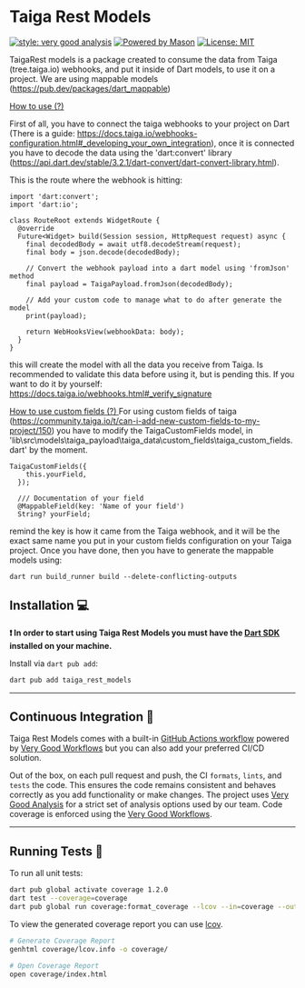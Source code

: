 # Taiga Rest Models

[![style: very good analysis][very_good_analysis_badge]][very_good_analysis_link]
[![Powered by Mason](https://img.shields.io/endpoint?url=https%3A%2F%2Ftinyurl.com%2Fmason-badge)](https://github.com/felangel/mason)
[![License: MIT][license_badge]][license_link]

TaigaRest models is a package created to consume the data from Taiga (tree.taiga.io) webhooks, and put it
inside of Dart models, to use it on a project. We are using mappable models (https://pub.dev/packages/dart_mappable)

<ins> How to use (?) </ins>

First of all, you have to connect the taiga webhooks to your project on Dart (There is a guide: https://docs.taiga.io/webhooks-configuration.html#_developing_your_own_integration), once it is connected you have to decode the data using
the 'dart:convert' library (https://api.dart.dev/stable/3.2.1/dart-convert/dart-convert-library.html). 

This is the route where the webhook is hitting:
```
import 'dart:convert';
import 'dart:io';

class RouteRoot extends WidgetRoute {
  @override
  Future<Widget> build(Session session, HttpRequest request) async {
    final decodedBody = await utf8.decodeStream(request);
    final body = json.decode(decodedBody);
    
    // Convert the webhook payload into a dart model using 'fromJson' method
    final payload = TaigaPayload.fromJson(decodedBody);
    
    // Add your custom code to manage what to do after generate the model
    print(payload);

    return WebHooksView(webhookData: body);
  }
}
```

this will create the model with all the data you receive from Taiga. Is recommended to validate this data before using it, but is pending this. If you want to do it by yourself: https://docs.taiga.io/webhooks.html#_verify_signature

<ins> How to use custom fields (?) </ins>
For using custom fields of taiga (https://community.taiga.io/t/can-i-add-new-custom-fields-to-my-project/150) you have to modify the TaigaCustomFields model, in 'lib\src\models\taiga_payload\taiga_data\custom_fields\taiga_custom_fields.dart' by the moment. 

```
TaigaCustomFields({
    this.yourField,
  });

  /// Documentation of your field
  @MappableField(key: 'Name of your field')
  String? yourField;
```

remind the key is how it came from the Taiga webhook, and it will be the exact same name you put in your custom fields configuration on your Taiga project. Once you have done, then you have to generate the mappable models using:
```
dart run build_runner build --delete-conflicting-outputs
```



## Installation 💻

**❗ In order to start using Taiga Rest Models you must have the [Dart SDK][dart_install_link] installed on your machine.**

Install via `dart pub add`:

```sh
dart pub add taiga_rest_models
```

---

## Continuous Integration 🤖

Taiga Rest Models comes with a built-in [GitHub Actions workflow][github_actions_link] powered by [Very Good Workflows][very_good_workflows_link] but you can also add your preferred CI/CD solution.

Out of the box, on each pull request and push, the CI `formats`, `lints`, and `tests` the code. This ensures the code remains consistent and behaves correctly as you add functionality or make changes. The project uses [Very Good Analysis][very_good_analysis_link] for a strict set of analysis options used by our team. Code coverage is enforced using the [Very Good Workflows][very_good_coverage_link].

---

## Running Tests 🧪

To run all unit tests:

```sh
dart pub global activate coverage 1.2.0
dart test --coverage=coverage
dart pub global run coverage:format_coverage --lcov --in=coverage --out=coverage/lcov.info
```

To view the generated coverage report you can use [lcov](https://github.com/linux-test-project/lcov).

```sh
# Generate Coverage Report
genhtml coverage/lcov.info -o coverage/

# Open Coverage Report
open coverage/index.html
```

[dart_install_link]: https://dart.dev/get-dart
[github_actions_link]: https://docs.github.com/en/actions/learn-github-actions
[license_badge]: https://img.shields.io/badge/license-MIT-blue.svg
[license_link]: https://opensource.org/licenses/MIT
[logo_black]: https://raw.githubusercontent.com/VGVentures/very_good_brand/main/styles/README/vgv_logo_black.png#gh-light-mode-only
[logo_white]: https://raw.githubusercontent.com/VGVentures/very_good_brand/main/styles/README/vgv_logo_white.png#gh-dark-mode-only
[mason_link]: https://github.com/felangel/mason
[very_good_analysis_badge]: https://img.shields.io/badge/style-very_good_analysis-B22C89.svg
[very_good_analysis_link]: https://pub.dev/packages/very_good_analysis
[very_good_coverage_link]: https://github.com/marketplace/actions/very-good-coverage
[very_good_ventures_link]: https://verygood.ventures
[very_good_ventures_link_light]: https://verygood.ventures#gh-light-mode-only
[very_good_ventures_link_dark]: https://verygood.ventures#gh-dark-mode-only
[very_good_workflows_link]: https://github.com/VeryGoodOpenSource/very_good_workflows
